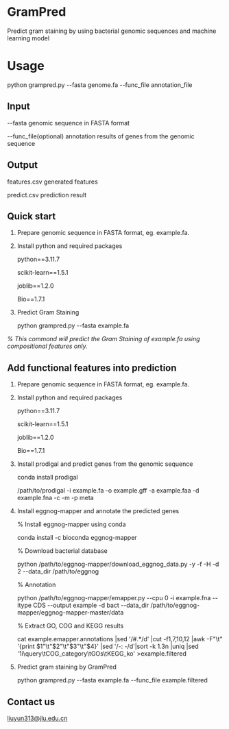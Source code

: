 # GramPred
Predict gram staining by using bacterial genomic sequences and machine learning model

# Usage 
python grampred.py --fasta genome.fa --func_file annotation_file

## Input
--fasta genomic sequence in FASTA format 

--func_file(optional) annotation results of genes from the genomic sequence

## Output

features.csv generated features 

predict.csv prediction result 

## Quick start
1. Prepare genomic sequence in FASTA format, eg. example.fa.
2. Install python and required packages

    python==3.11.7
   
    scikit-learn==1.5.1
  
    joblib==1.2.0
  
    Bio==1.7.1
  
3. Predict Gram Staining
   
    python grampred.py --fasta example.fa

_% This commond will predict the Gram Staining of example.fa using compositional features only._


## Add functional features into prediction
1. Prepare genomic sequence in FASTA format, eg. example.fa.
2. Install python and required packages

   python==3.11.7
   
    scikit-learn==1.5.1
  
    joblib==1.2.0
  
    Bio==1.7.1
   
3. Install prodigal and predict genes from the genomic sequence

    conda install prodigal

    /path/to/prodigal -i example.fa -o example.gff -a example.faa -d example.fna -c -m -p meta
   
4. Install eggnog-mapper and annotate the predicted genes

    % Install eggnog-mapper using conda
   
   conda install -c bioconda eggnog-mapper

   % Download bacterial database 

   python /path/to/eggnog-mapper/download_eggnog_data.py -y -f -H -d 2 --data_dir /path/to/eggnog

   % Annotation 

   python /path/to/eggnog-mapper/emapper.py --cpu 0 -i example.fna --itype CDS --output example -d bact --data_dir /path/to/eggnog-mapper/eggnog-mapper-master/data

   % Extract GO, COG and KEGG results 

   cat example.emapper.annotations |sed '/#.*/d' |cut -f1,7,10,12 |awk -F"\t" '{print $1"\t"$2"\t"$3"\t"$4}' |sed '/-: -/d'|sort -k 1.3n |uniq |sed '1i\query\tCOG_category\tGOs\tKEGG_ko' >example.filtered
   
5. Predict gram staining by GramPred

   python grampred.py --fasta example.fa --func_file example.filtered

## Contact us
liuyun313@jlu.edu.cn

